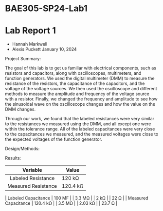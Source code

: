 # BAE305-SP24-Lab1
# Lab Report 1

* Hannah Markwell
* Alexis Puckett
January 10, 2024

Project Summary: 

The goal of this lab is to get us familiar with electrical components, such as resistors and capacitors, along with oscilloscopes, multimeters, and function generators. We used the digital multimeter (DMM) to measure the resistance of the resistors, the capacitance of the capacitors, and the voltage of the voltage sources. We then used the oscilloscope and different methods to measure the amplitude and frequency of the voltage source with a resistor. Finally, we changed the frequency and amplitude to see how the sinusoidal wave on the oscilloscope changes and how the value on the DMM changes. 

Through our work, we found that the labeled resistances were very similar to the resistances we measured using the DMM, and all except one were within the tolerance range. All of the labeled capacitances were very close to the capacitances we measured, and the measured voltages were close to the expected voltages of the function generator. 

Design/Methods:

Results:

| Variable | Value |
|:---:|---|
|   Labeled Resistance   | 120 k&Omega;   |  | 3.3 M&Omega;  |  | 2 k&Omega;    |  | 22 &Omega;   |
|   Measured Resistance   | 120.4 k&Omega; |  | 3.5 M&Omega;  |  | 2.03 k&Omega; |  | 23.7 &Omega; |



|   Labeled Capacitance  | 100 &Mu;F  |  | 3.3 M&Omega;  |  | 2 k&Omega;    |  | 22 &Omega;   |
|   Measured Capacitance | 120.4 k&Omega; |  | 3.5 M&Omega;  |  | 2.03 k&Omega; |  | 23.7 &Omega; |




